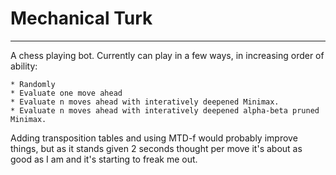 # Mechanical Turk
---

A chess playing bot. Currently can play in a few ways, in increasing order of ability:
 
	* Randomly 
	* Evaluate one move ahead
	* Evaluate n moves ahead with interatively deepened Minimax.
	* Evaluate n moves ahead with interatively deepened alpha-beta pruned Minimax.

Adding transposition tables and using MTD-f would probably improve things, but as it stands given 2 seconds thought per move it's about as good as I am and it's starting to freak me out.
